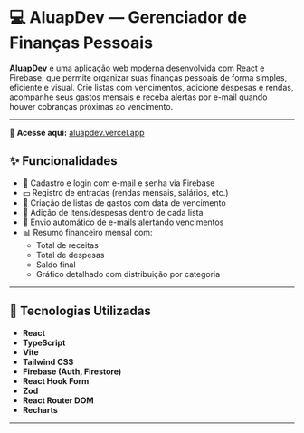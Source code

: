 # 💻 AluapDev — Gerenciador de Finanças Pessoais

**AluapDev** é uma aplicação web moderna desenvolvida com React e Firebase, que permite organizar suas finanças pessoais de forma simples, eficiente e visual. Crie listas com vencimentos, adicione despesas e rendas, acompanhe seus gastos mensais e receba alertas por e-mail quando houver cobranças próximas ao vencimento.

---
🔗 **Acesse aqui:** [aluapdev.vercel.app](https://aluapdev.vercel.app)

## ✨ Funcionalidades

- 🔐 Cadastro e login com e-mail e senha via Firebase
- 💵 Registro de entradas (rendas mensais, salários, etc.)
- 🧾 Criação de listas de gastos com data de vencimento
- 🧩 Adição de itens/despesas dentro de cada lista
- 📧 Envio automático de e-mails alertando vencimentos
- 📊 Resumo financeiro mensal com:
  - Total de receitas
  - Total de despesas
  - Saldo final
  - Gráfico detalhado com distribuição por categoria

---

## 🚀 Tecnologias Utilizadas

- **React**
- **TypeScript**
- **Vite**
- **Tailwind CSS**
- **Firebase (Auth, Firestore)**
- **React Hook Form**
- **Zod**
- **React Router DOM**
- **Recharts**

---

